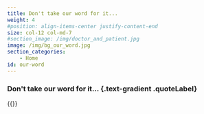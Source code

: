 ```yaml
---
title: Don't take our word for it...
weight: 4
#position: align-items-center justify-content-end
size: col-12 col-md-7
#section_image: /img/doctor_and_patient.jpg
image: /img/bg_our_word.jpg
section_categories:
    - Home
id: our-word
---
```


### Don't take our word for it... {.text-gradient .quoteLabel}
{{<testimonials>}}
